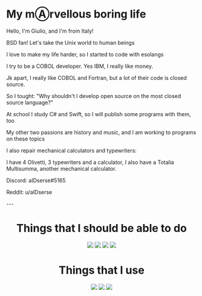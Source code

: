 <h1>My mⒶrvellous boring life</h1>
<p>Hello, I'm Giulio, and I'm from Italy!</p>
<p>BSD fan! Let's take the Unix world to human beings</p>
<p>I love to make my life harder, so I started to code with esolangs</p>
<p>I try to be a COBOL developer. Yes IBM, I really like money.</p>
<p>Jk apart, I really like COBOL and Fortran, but a lot of their code is closed source.</p>
<p>So I tought: "Why shouldn't I develop open source on the most closed source language?"</p>
<p>At school I study C# and Swift, so I will publish some programs with them, too</p>
<p>My other two passions are history and music, and I am working to programs on these topics</p>
<p>I also repair mechanical calculators and typewriters:</p>
<p>I have 4 Olivetti, 3 typewriters and a calculator, I also have a Totalia Multisumma, another mechanical calculator.</p>
<p>Discord: aIDserse#5165</p>
<p>Reddit: u/aIDserse</p>
---
<h1 align="center">Things that I should be able to do</h1>
<div align="center">
  <img src="https://img.shields.io/badge/c-sharp%20-%2343853D.svg?&style=for-the-badge&logo=c-sharp&logoColor=white"/>
  <img src="https://img.shields.io/badge/swift%20-%23007ACC.svg?&style=for-the-badge&logo=swift&logoColor=white"/>
  <img src="https://img.shields.io/badge/assembly-%23ED8B00.svg?&style=for-the-badge&logo=automatic&logoColor=white"/>
  <img src="https://img.shields.io/badge/github%20-%23121011.svg?&style=for-the-badge&logo=github&logoColor=white"/>
</div>
<h1 align="center">Things that I use</h1>
<div align="center">
  <img src="https://img.shields.io/static/v1?label=Editor&message=Visual%20Studio%20Code&color=cyan&logo=visual-studio-code&style=for-the-badge&logoColor=green">
  <img src="https://img.shields.io/static/v1?&label=Software&message=Visual%20Studio&color=purple&logo=visual-studio&style=for-the-badge&logoColor=light%20blue">
  <img src="https://img.shields.io/static/v1?&label=Software&message=Visual%20Studio&color=purple&logo=FreeBSD&style=for-the-badge&logoColor=light%20blue">
</div>
